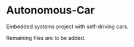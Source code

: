 # Autonomous-Car
Embedded systems project with self-driving cars.

Remaining files are to be added.
